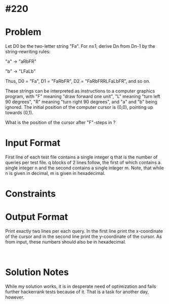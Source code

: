 # #220

# Problem
Let D0 be the two-letter string "Fa". For n≥1, derive Dn from Dn-1 by the string-rewriting rules:

"a" → "aRbFR"

"b" → "LFaLb"

Thus, D0 = "Fa", D1 = "FaRbFR", D2 = "FaRbFRRLFaLbFR", and so on.

These strings can be interpreted as instructions to a computer graphics program, with "F" meaning "draw forward one unit", "L" meaning "turn left 90 degrees", "R" meaning "turn right 90 degrees", and "a" and "b" being ignored. The initial position of the computer cursor is (0,0), pointing up towards (0,1).

What is the position of the cursor after  "F"-steps in ?

# Input Format

First line of each test file contains a single integer q that is the number of queries per test file. q blocks of 2 lines follow, the first of which contains a single integer n and the second contains a single integer m. Note, that while n is given in decimal, m is given in hexadecimal.

# Constraints

# Output Format

Print exactly two lines per each query. In the first line print the x-coordinate of the cursor and in the second line print the y-coordinate of the cursor. As  from input, these numbers should also be in hexadecimal.

<br>

# Solution Notes

While my solution works, it is in desperate need of optimization and fails further hackerrank tests because of it. That is a task for another day, however.
